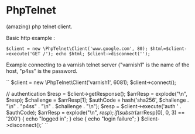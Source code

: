 PhpTelnet
=========

(amazing) php telnet client.

Basic http example :

``
$client = new \PhpTelnet\Client('www.google.com', 80);
$html=$client->execute('GET /');
echo $html;
$client->disconnect('');
``


Example connecting to a varnish telnet server ("varnish1" is the name of the host, "p4ss" is the password.

``
$client = new \PhpTelnet\Client('varnish1', 6081);
$client->connect();

// authentication
$resp = $client->getResponse();
$arrResp = explode("\n", $resp);
$challenge = $arrResp[1];
$authCode = hash('sha256', $challenge . "\n" . "p4ss" . "\n" . $challenge . "\n");
$resp = $client->execute('auth ' . $authCode);
$arrResp = explode("\n", $resp);
if (substr($arrResp[0], 0, 3) == '200') {
    echo "logged in";
} else {
    echo "login failure";
}
$client->disconnect();`
``